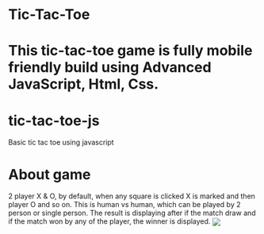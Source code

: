 <h1>Tic-Tac-Toe<h1>
  
  <p>This tic-tac-toe game is fully mobile friendly build using Advanced JavaScript, Html, Css.</p>
  
  <h1>tic-tac-toe-js</h1>

Basic tic tac toe using javascript
  
  <h1>About game</h1>

2 player X & O, by default, when any square is clicked X is marked and then player O and so on. This is human vs human, which can be played by 2 person or single person. The result is displaying after if the match draw and if the match won by any of the player, the winner is displayed.
<img  align="center" src="https://www.linkpicture.com/q/Screenshot-46_4.png"/>
  
